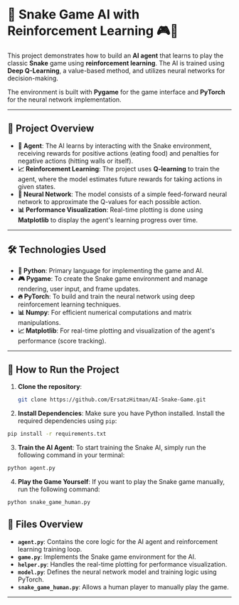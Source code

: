 # 🐍 Snake Game AI with Reinforcement Learning 🎮🤖

This project demonstrates how to build an **AI agent** that learns to play the classic **Snake** game using **reinforcement learning**. The AI is trained using **Deep Q-Learning**, a value-based method, and utilizes neural networks for decision-making. 

The environment is built with **Pygame** for the game interface and **PyTorch** for the neural network implementation.

---

## 🚀 **Project Overview**

- **🤖 Agent**: The AI learns by interacting with the Snake environment, receiving rewards for positive actions (eating food) and penalties for negative actions (hitting walls or itself).
- **📈 Reinforcement Learning**: The project uses **Q-learning** to train the agent, where the model estimates future rewards for taking actions in given states.
- **🧠 Neural Network**: The model consists of a simple feed-forward neural network to approximate the Q-values for each possible action.
- **📊 Performance Visualization**: Real-time plotting is done using **Matplotlib** to display the agent's learning progress over time.

---

## 🛠 **Technologies Used**

- **🐍 Python**: Primary language for implementing the game and AI.
- **🎮 Pygame**: To create the Snake game environment and manage rendering, user input, and frame updates.
- **🔥 PyTorch**: To build and train the neural network using deep reinforcement learning techniques.
- **📊 Numpy**: For efficient numerical computations and matrix manipulations.
- **📈 Matplotlib**: For real-time plotting and visualization of the agent's performance (score tracking).

---

## 🚀 **How to Run the Project**

1. **Clone the repository**:
   ```bash
   git clone https://github.com/ErsatzHitman/AI-Snake-Game.git
    ```
   
2. **Install Dependencies**: 
Make sure you have Python installed. Install the required dependencies using `pip`:

```bash
pip install -r requirements.txt
 ```

3. **Train the AI Agent**: 
To start training the Snake AI, simply run the following command in your terminal:

```bash
python agent.py
 ```

4. **Play the Game Yourself**: 
If you want to play the Snake game manually, run the following command:

```bash
python snake_game_human.py
 ```


## 📁 **Files Overview**

- **`agent.py`**: Contains the core logic for the AI agent and reinforcement learning training loop.
- **`game.py`**: Implements the Snake game environment for the AI.
- **`helper.py`**: Handles the real-time plotting for performance visualization.
- **`model.py`**: Defines the neural network model and training logic using PyTorch.
- **`snake_game_human.py`**: Allows a human player to manually play the game.

---

